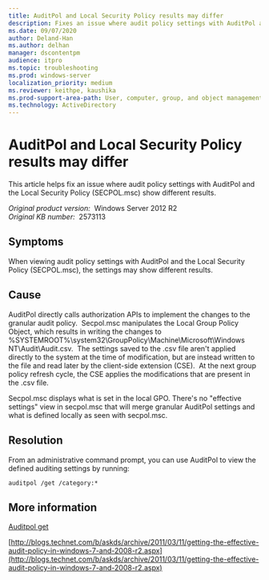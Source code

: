 ```yaml
---
title: AuditPol and Local Security Policy results may differ
description: Fixes an issue where audit policy settings with AuditPol and the Local Security Policy (SECPOL.msc) show different results.
ms.date: 09/07/2020
author: Deland-Han
ms.author: delhan
manager: dscontentpm
audience: itpro
ms.topic: troubleshooting
ms.prod: windows-server
localization_priority: medium
ms.reviewer: keithpe, kaushika
ms.prod-support-area-path: User, computer, group, and object management
ms.technology: ActiveDirectory
---
```

# AuditPol and Local Security Policy results may differ

This article helps fix an issue where audit policy settings with AuditPol and the Local Security Policy (SECPOL.msc) show different results.

_Original product version:_ &nbsp;Windows Server 2012 R2  
_Original KB number:_ &nbsp;2573113

## Symptoms

When viewing audit policy settings with AuditPol and the Local Security Policy (SECPOL.msc), the settings may show different results.

## Cause

AuditPol directly calls authorization APIs to implement the changes to the granular audit policy.  Secpol.msc manipulates the Local Group Policy Object, which results in writing the changes to %SYSTEMROOT%\system32\GroupPolicy\Machine\Microsoft\Windows NT\Audit\Audit.csv.  The settings saved to the .csv file aren't applied directly to the system at the time of modification, but are instead written to the file and read later by the client-side extension (CSE).  At the next group policy refresh cycle, the CSE applies the modifications that are present in the .csv file.

Secpol.msc displays what is set in the local GPO. There's no "effective settings" view in secpol.msc that will merge granular AuditPol settings and what is defined locally as seen with secpol.msc.

## Resolution

From an administrative command prompt, you can use AuditPol to view the defined auditing settings by running:

```cosole
auditpol /get /category:*
```

## More information

[Auditpol get](https://technet.microsoft.com/library/cc772576.aspx) 

 [http://blogs.technet.com/b/askds/archive/2011/03/11/getting-the-effective-audit-policy-in-windows-7-and-2008-r2.aspx](http://blogs.technet.com/b/askds/archive/2011/03/11/getting-the-effective-audit-policy-in-windows-7-and-2008-r2.aspx)
